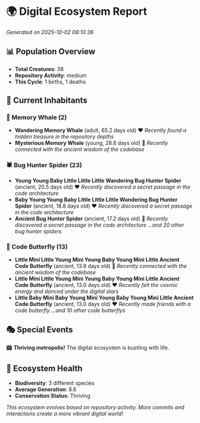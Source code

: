 # 🌍 Digital Ecosystem Report
*Generated on 2025-10-02 06:10:36*

## 📊 Population Overview
- **Total Creatures**: 38
- **Repository Activity**: medium
- **This Cycle**: 1 births, 1 deaths

## 👥 Current Inhabitants

### 🐋 Memory Whale (2)
- **Wandering Memory Whale** (adult, 65.2 days old) ❤️
  *Recently found a hidden treasure in the repository depths*
- **Mysterious Memory Whale** (young, 28.8 days old) 💚
  *Recently connected with the ancient wisdom of the codebase*

### 🕷️ Bug Hunter Spider (23)
- **Young Young Baby Little Little Little Wandering Bug Hunter Spider** (ancient, 20.5 days old) ❤️
  *Recently discovered a secret passage in the code architecture*
- **Baby Young Young Baby Little Little Little Wandering Bug Hunter Spider** (ancient, 18.8 days old) ❤️
  *Recently discovered a secret passage in the code architecture*
- **Ancient Bug Hunter Spider** (ancient, 17.2 days old) 💛
  *Recently discovered a secret passage in the code architecture*
  *...and 20 other bug hunter spiders*

### 🦋 Code Butterfly (13)
- **Little Mini Little Young Mini Young Baby Young Mini Little Ancient Code Butterfly** (ancient, 13.8 days old) 💛
  *Recently connected with the ancient wisdom of the codebase*
- **Little Mini Little Young Mini Young Baby Young Mini Little Ancient Code Butterfly** (ancient, 13.0 days old) ❤️
  *Recently felt the cosmic energy and danced under the digital stars*
- **Little Baby Mini Baby Young Mini Young Baby Young Mini Little Ancient Code Butterfly** (ancient, 13.0 days old) ❤️
  *Recently made friends with a code butterfly*
  *...and 10 other code butterflys*

## 🎭 Special Events

🏙️ **Thriving metropolis!** The digital ecosystem is bustling with life.

## 🔬 Ecosystem Health
- **Biodiversity**: 3 different species
- **Average Generation**: 8.6
- **Conservation Status**: Thriving

*This ecosystem evolves based on repository activity. More commits and interactions create a more vibrant digital world!*